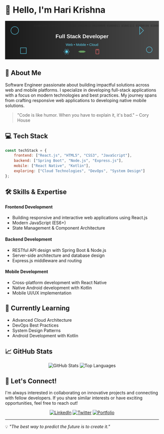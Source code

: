 # 👋 Hello, I'm Hari Krishna 

<div align="center">
  <img src="github-banner.svg" alt="banner" />
</div>

## 🚀 About Me

Software Engineer passionate about building impactful solutions across web and mobile platforms. I specialize in developing full-stack applications with a focus on modern technologies and best practices. My journey spans from crafting responsive web applications to developing native mobile solutions.

> "Code is like humor. When you have to explain it, it's bad." – Cory House

## 💻 Tech Stack

```javascript
const techStack = {
    frontend: ["React.js", "HTML5", "CSS3", "JavaScript"],
    backend: ["Spring Boot", "Node.js", "Express.js"],
    mobile: ["React Native", "Kotlin"],
    exploring: ["Cloud Technologies", "DevOps", "System Design"]
};
```

## 🛠️ Skills & Expertise

#### Frontend Development
- Building responsive and interactive web applications using React.js
- Modern JavaScript (ES6+)
- State Management & Component Architecture

#### Backend Development
- RESTful API design with Spring Boot & Node.js
- Server-side architecture and database design
- Express.js middleware and routing

#### Mobile Development
- Cross-platform development with React Native
- Native Android development with Kotlin
- Mobile UI/UX implementation

## 🌱 Currently Learning

- Advanced Cloud Architecture
- DevOps Best Practices
- System Design Patterns
- Android Development with Kotlin

## 📈 GitHub Stats

<div align="center">
  <img src="/api/placeholder/495/195" alt="GitHub Stats" />
  <img src="/api/placeholder/495/195" alt="Top Languages" />
</div>

## 🤝 Let's Connect!

I'm always interested in collaborating on innovative projects and connecting with fellow developers. If you share similar interests or have exciting opportunities, feel free to reach out!

<div align="center">
  
[![LinkedIn](https://img.shields.io/badge/LinkedIn-0077B5?style=for-the-badge&logo=linkedin&logoColor=white)](https://linkedin.com/in/yourprofile)
[![Twitter](https://img.shields.io/badge/Twitter-1DA1F2?style=for-the-badge&logo=twitter&logoColor=white)](https://twitter.com/yourprofile)
[![Portfolio](https://img.shields.io/badge/Portfolio-FF5722?style=for-the-badge&logo=google-chrome&logoColor=white)](https://yourportfolio.com)

</div>

---

💡 _"The best way to predict the future is to create it."_
<!---
Hari-krishna-tech/Hari-krishna-tech is a ✨ special ✨ repository because its `README.md` (this file) appears on your GitHub profile.
You can click the Preview link to take a look at your changes.
--->
